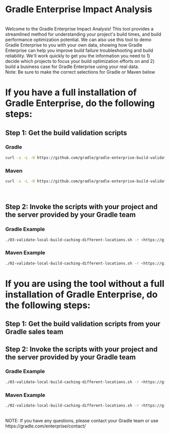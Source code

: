 # Gradle Enterprise Impact Analysis
<br>
Welcome to the Gradle Enterprise Impact Analysis! This tool provides a streamlined method for understanding your project's build times, and build performance optimization potential. We can also use this tool to demo Gradle Enterprise to you with your own data, showing how Gradle Enterprise can help you improve build failure troubleshooting and build reliability. We'll work quickly to get you the information you need to 1) decide which projects to focus your build optimization efforts on and 2) build a business case for Gradle Enterprise using your real data.
<br>
Note: Be sure to make the correct selections for Gradle or Maven below

<br>

# If you have a full installation of Gradle Enterprise, do the following steps:

## Step 1: Get the build validation scripts

### Gradle
```bash
curl -s -L -O https://github.com/gradle/gradle-enterprise-build-validation-scripts/releases/download/v2.3.5/gradle-enterprise-gradle-build-validation-2.3.5.zip && unzip -q -o gradle-enterprise-gradle-build-validation-2.3.5.zip
```
### Maven
```bash 
curl -s -L -O https://github.com/gradle/gradle-enterprise-build-validation-scripts/releases/download/v2.3.5/gradle-enterprise-maven-build-validation-2.3.5.zip && unzip -q -o gradle-enterprise-maven-build-validation-2.3.5.zip
```
<br>

## Step 2: Invoke the scripts with your project and the server provided by your Gradle team

### Gradle Example
```bash
./03-validate-local-build-caching-different-locations.sh -r <https://github.com/path/to/your/project OR file:///path/to/your/project> -t build -e -s https://<hostname>.gradle-enterprise.cloud
```

### Maven Example
```bash
./02-validate-local-build-caching-different-locations.sh -r <https://github.com/path/to/your/project OR file:///path/to/your/project> -g install -e -s https://byob-devnexus-1.gradle-enterprise.cloud 
```

# If you are using the tool without a full installation of Gradle Enterprise, do the following steps:

## Step 1: Get the build validation scripts from your Gradle sales team

## Step 2: Invoke the scripts with your project and the server provided by your Gradle team

### Gradle Example
```bash
./03-validate-local-build-caching-different-locations.sh -r <https://github.com/path/to/your/project OR file:///path/to/your/project> -t build -e -s https://<hostname>.gradle-enterprise.cloud
```

### Maven Example
```bash
./02-validate-local-build-caching-different-locations.sh -r <https://github.com/path/to/your/project OR file:///path/to/your/project> -g install -e -s https://byob-devnexus-1.gradle-enterprise.cloud 
```
<br>
NOTE: If you have any questions, please contact your Gradle team or use https://gradle.com/enterprise/contact/
<br>
